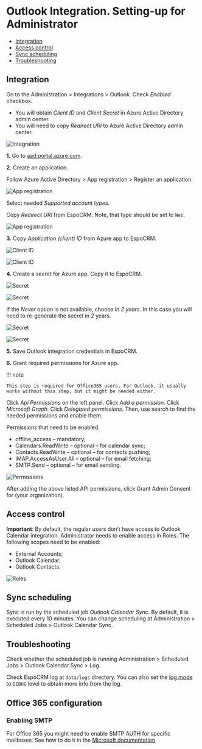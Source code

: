 # Outlook Integration. Setting-up for Administrator

* [Integration](#integration)
* [Access control](#access-control)
* [Sync scheduling](#sync-scheduling)
* [Troubleshooting](#troubleshooting)

## Integration

Go to the Administration > Integrations > Outlook. Check *Enabled* checkbox.

* You will obtain *Client ID* and *Client Secret* in Azure Active Directory admin center.
* You will need to copy *Redirect URI* to Azure Active Directory admin center.

![Integration](../../_static/images/extensions/outlook-integration/setting-up/1.png)

**1\.** Go to [aad.portal.azure.com](https://aad.portal.azure.com).

**2\.** Create an application.

Follow Azure Active Directory > App registration > Register an application.

![App registration](../../_static/images/extensions/outlook-integration/setting-up/2.png)

Select needed *Supported account types*.

Copy *Redirect URI* from EspoCRM. Note, that type should be set to `Web`.

![App registration](../../_static/images/extensions/outlook-integration/setting-up/3.png)

**3\.** Copy *Application (client) ID* from Azure app to EspoCRM.

![Client ID](../../_static/images/extensions/outlook-integration/setting-up/4.png)

![Client ID](../../_static/images/extensions/outlook-integration/setting-up/5.png)

**4\.** Create a secret for Azure app. Copy it to EspoCRM.

![Secret](../../_static/images/extensions/outlook-integration/setting-up/6.png)

![Secret](../../_static/images/extensions/outlook-integration/setting-up/7.png)

If the *Never* option is not available, choose *In 2 years*. In this case you will need to re-generate the secret in 2 years.

![Secret](../../_static/images/extensions/outlook-integration/setting-up/8.png)

![Secret](../../_static/images/extensions/outlook-integration/setting-up/9.png)

**5\.** Save Outlook integration credentials in EspoCRM.

**6\.** Grant required permissions for Azure app.

!!! note

    This step is required for Office365 users. For Outlook, it usually works without this step, but it might be needed either.

Click *Api Permissions* on the left panel. Click *Add a permission*. Click *Microsoft Graph*. Click *Delegated permissions*. Then, use search to find the needed permissions and enable them.

Permissions that need to be enabled:

* offline_access – mandatory;
* Calendars.ReadWrite – optional – for calendar sync;
* Contacts.ReadWrite – optional – for contacts pushing;
* IMAP.AccessAsUser.All – optional – for email fetching;
* SMTP.Send – optional – for email sending.

![Permissions](../../_static/images/extensions/outlook-integration/setting-up/10.png)

After adding the above listed API permissions, click Grant Admin Consent for (your organization).


## Access control

**Important**: By default, the regular users don’t have access to Outlook Calendar integration. Administrator needs to enable access in Roles. The following scopes need to be enabled:

* External Accounts;
* Outlook Calendar;
* Outlook Contacts.

![Roles](../../_static/images/extensions/outlook-integration/setting-up/roles.png)


## Sync scheduling

Sync is run by the scheduled job *Outlook Calendar Sync*. By default, it is executed every 10 minutes. You can change scheduling at Administration > Scheduled Jobs > Outlook Calendar Sync.

## Troubleshooting

Check whether the scheduled job is running Administration > Scheduled Jobs > Outlook Calendar Sync > Log.

Check EspoCRM log at `data/logs` directory. You can also set the [log mode](../../administration/troubleshooting.md#debug-mode) to `DEBUG` level to obtain more info from the log.

## Office 365 configuration

### Enabling SMTP

For Office 365 you might need to enable SMTP AUTH for specific mailboxes. See how to do it in the [Microsoft documentation](https://docs.microsoft.com/en-us/exchange/clients-and-mobile-in-exchange-online/authenticated-client-smtp-submission#use-the-microsoft-365-admin-center-to-enable-or-disable-smtp-auth-on-specific-mailboxes).
